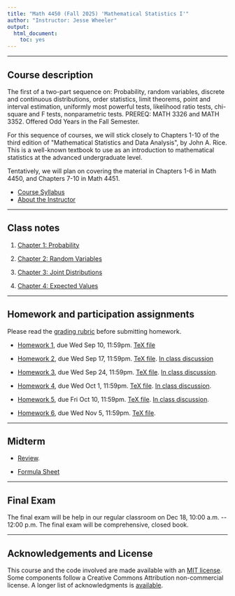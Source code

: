 ```yaml
---
title: "Math 4450 (Fall 2025) 'Mathematical Statistics I'"
author: "Instructor: Jesse Wheeler"
output:
  html_document:
    toc: yes
---
```


------

## Course description

The first of a two-part sequence on:
Probability, random variables, discrete and continuous distributions, order statistics, limit theorems, point and interval estimation, uniformly most powerful tests, likelihood ratio tests, chi-square and F tests, nonparametric tests. 
PREREQ: MATH 3326 and MATH 3352. Offered Odd Years in the Fall Semester.

For this sequence of courses, we will stick closely to Chapters 1-10 of the third edition of "Mathematical Statistics and Data Analysis", by John A. Rice.
This is a well-known textbook to use as an introduction to mathematical statistics at the advanced undergraduate level.

Tentatively, we will plan on covering the material in Chapters 1-6 in Math 4450, and Chapters 7-10 in Math 4451.

- [Course Syllabus](syllabus.pdf)
- [About the Instructor](Introduction.pdf)

--------------

## Class notes

1. [Chapter 1: Probability](01/index.html)


2. [Chapter 2: Random Variables](02/index.html)

3. [Chapter 3: Joint Distributions](03/index.html)

4. [Chapter 4: Expected Values](04/index.html)

<!--



5. [Parameter estimation and model identification for ARMA models](05/index.html)

6. [Extending the ARMA model: Seasonality, integration and trend](06/index.html)

7. [Introduction to time series analysis in the frequency domain](07/index.html)

8. [Smoothing in the time and frequency domains](08/index.html)

-->

--------

## Homework and participation assignments

Please read the [grading rubric](rubric_homework.html) before submitting homework.


* [Homework 1](hw01/hw01.pdf), due Wed Sep 10, 11:59pm.
[TeX file](hw01/hw01.tex)

<!---[Solution](hw01/sol01.html). -->



* [Homework 2](hw02/hw02.pdf), due Wed Sep 17, 11:59pm.
[TeX file](hw02/hw02.tex).
[In class discussion](hw02/HW2discussion.pdf)


* [Homework 3](hw03/hw03.pdf), due Wed Sep 24, 11:59pm.
[TeX file](hw03/hw03.tex).
[In class discussion](hw03/HW3discussion.pdf).

* [Homework 4](hw04/hw04.pdf), due Wed Oct 1, 11:59pm.
[TeX file](hw04/hw04.tex).
[In class discussion](hw04/HW4discussion.pdf).

* [Homework 5](hw05/hw05.pdf), due Fri Oct 10, 11:59pm.
[TeX file](hw05/hw05.tex).
[In class discussion](hw05/HW5discussion.pdf).

* [Homework 6](hw06/hw06.pdf), due Wed Nov 5, 11:59pm.
[TeX file](hw06/hw06.tex).

<!--- 

* [Participation 4](participation/participation4.html), due Sun Feb 18, 11:59pm.

* [Homework 5](hw05/hw05.html), due Sun Mar 17, 11:59pm.
[Solution](hw05/sol05.html).

* [Participation 5](participation/participation5.html), due Sun Mar 17, 11:59pm.


* [Homework 6](hw06/hw06.html), due Sun Mar 24, 11:59pm. 
[Solution](hw06/sol06.html).

* [Participation 6](participation/participation6.html), due Sun Mar 24, 11:59pm.

* [Homework 7](hw07/hw07.html), due Sun Mar 31, 11:59pm. Extended to Wed Apr 3.
[Solution](hw07/sol07.html).


* [Participation 7](participation/participation7.html), due Sun Mar 31, 11:59pm. Extended to Wed Apr 3.


* [Homework 8](hw08/hw08.pdf), due Sun Apr 14, 11:59pm.
[Solution](hw08/sol08.pdf).

* [Participation 8](participation/participation8.html), due Sun Apr 14, 11:59pm.

-->

<!--

* There is no assigned homework for the last two weeks of the semester. You should work on your final project. The remaining lectures contain material that will be useful for your final projects.

-->

-------------------

## Midterm

* [Review](midterm/MidtermReview.pdf).

* [Formula Sheet](midterm/formulaSheet.pdf)

-------------

## Final Exam

The final exam will be help in our regular classroom on Dec 18, 10:00 a.m. -- 12:00 p.m. The final exam will be comprehensive, closed book.

---------

## Acknowledgements and License

This course and the code involved are made available with an [MIT license](LICENSE).
Some components follow a Creative Commons Attribution non-commercial license.
A longer list of acknowledgments is [available](acknowledge.html).
